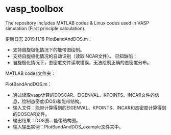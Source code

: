 # vasp_toolbox

The repository includes MATLAB codes & Linux codes used in VASP simulation (First principle calculation).

更新日志
2019.11.18
PlotBandAndDOS.m：
- 支持自旋极化情况下的能带图绘制。
- 支持自旋极化情况的自动识别（读取INCAR文件）。
已知缺陷：
- 自旋极化情况下，态密度文件读取错误，无法绘制正确的态密度分布。

MATLAB codes文件夹：

PlotBandAndDOS.m：
- 通过读取vasp计算的DOSCAR、EIGENVAL、KPOINTS、INCAR文件的信息，绘制态密度(DOS)和能带结构。
- 输入文件：能带计算得到的EIGENVAL、KPOINTS、INCAR和态密度计算得到的DOSCAR文件。
- 输出结果：DOS图、能带结构图。
- 输入输出实例：PlotBandAndDOS_example文件夹中。
